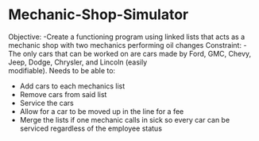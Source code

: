 # Mechanic-Shop-Simulator
Objective: 
  -Create a functioning program using linked lists that acts as a mechanic shop with two mechanics performing oil changes
Constraint: 
  -The only cars that can be worked on are cars made by Ford, GMC, Chevy, Jeep, Dodge, Chrysler, and Lincoln (easily   
   modifiable).
Needs to be able to:
  - Add cars to each mechanics list
  - Remove cars from said list
  - Service the cars
  - Allow for a car to be moved up in the line for a fee
  - Merge the lists if one mechanic calls in sick so every car can be serviced regardless of the employee status
      
      
